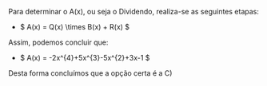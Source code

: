 Para determinar o A(x), ou seja o Dividendo, realiza-se as seguintes etapas: 

 - $ A(x) = Q(x) \times B(x) + R(x) $

 Assim, podemos concluir que: 

 - $  A(x) =  -2x^{4}+5x^{3}-5x^{2}+3x-1 $ 


Desta forma concluímos que a opção certa é a C) 
